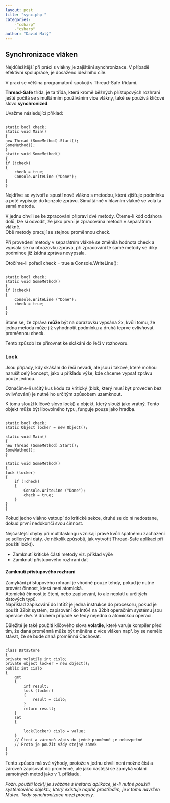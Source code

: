 ```yaml
---
layout: post
title: "sync.php "
categories:
    -"csharp"
    -"csharp"
author: "David Malý"
--- 
```



## Synchronizace vláken


Nejdůležitější při práci s vlákny je zajištění synchronizace. V případě efektivní spolupráce, je dosaženo ideálního cíle.



V praxi se většina programátorů spokojí s Thread-Safe třídami.

**Thread-Safe** třída, je ta třída, která kromě běžných přístupových rozhraní ještě počítá se simultánním používáním více vlákny, také se používá klíčové slovo **synchronized**.





Uvažme následující příklad:


```

static bool check;
static void Main()
{new Thread (SomeMethod).Start();SomeMethod();
}
static void SomeMethod()
{if (!check){	check = true;	Console.WriteLine ("Done"); }
}

```


Nejdříve se vytvoří a spustí nové vlákno s metodou, která zjišťuje podmínku a poté vypisuje do konzole zprávu. Simultánně v hlavním vlákně se volá ta samá metoda.



V jednu chvíli se ke zpracování připraví dvě metody. Čteme-li kód odshora dolů, lze si odvodit, že jako první je zpracována metoda v separátním vlákně.
<br>Obě metody pracují se stejnou proměnnou check.



Při provedení metody v separátním vlákně se změnila hodnota check a vypsala se na obrazovku zpráva, při zpracování té samé metody se díky podmínce již žádná zpráva nevypsala.



Otočíme-li pořadí check = true a Console.WriteLine():


```

static bool check;
static void SomeMethod()
{if (!check){	Console.WriteLine ("Done"); 	check = true;}
}

```


Stane se, že zpráva **může** být na obrazovku vypsána 2x, kvůli tomu, že jedna metoda může již vyhodnotit podmínku a druhá teprve ovlivňovat proměnnou check.



Tento způsob lze přirovnat ke skákání do řeči v rozhovoru.


### Lock


Jsou případy, kdy skákání do řeči nevadí, ale jsou i takové, které mohou narušit celý koncept, jako u příkladu výše, kde chceme vypsat zprávu pouze jednou.



Označíme-li určitý kus kódu za kritický (blok, který musí být proveden bez ovlivňování) je nutné ho určitým způsobem uzamknout.



K tomu slouží klíčové slovo lock() a objekt, který slouží jako vrátný. Tento objekt může být libovolného typu, funguje pouze jako hradba.


```

static bool check;
static Object locker = new Object();

static void Main()
{new Thread (SomeMethod).Start();SomeMethod();
}

static void SomeMethod()
{lock (locker){	if (!check)	{ 		Console.WriteLine ("Done");		check = true; 	}}
}

```


Pokud jedno vlákno vstoupí do kritické sekce, druhé se do ní nedostane, dokud první nedokončí svou činnost.



Nejčastější chyby při multitaskingu vznikají právě kvůli špatnému zacházení se sdílenými daty. Je několik způsobů, jak vytvořit Thread-Safe aplikaci při použití lock().


- Zamknutí kritické části metody viz. příklad výše
- Zamknutí přístupového rozhraní dat


#### Zamknutí přístupového rozhraní


Zamykání přístupového rohraní je vhodné pouze tehdy, pokud je nutné provést činnost, která není atomická.<br>Atomická činnost je čtení, nebo zapisování, to ale neplatí u určitých datových typů.
<br>Například zapisování do Int32 je jedna instrukce do procesoru, pokud je použit 32bit systém, zapisování do Int64 na 32bit operačním systému jsou operace dvě. V druhém případě se tedy nejedná o atomickou operaci.



Důležité je také použití klíčového slova **volatile**, které varuje kompiler před tím, že daná proměnná může být měněna z více vláken např. by se nemělo stávat, že se bude daná proměnná Cachovat.


```

class DataStore
{private volatile int cislo;private object locker = new object();public int Cislo{	get	{		int result;		lock (locker)		{			result = cislo;		}		return result;	}	set	{	  		lock(locker) cislo = value;	}	// Čtení a zároveň zápis do jedné proměnné je nebezpečné	// Proto je použit vždy stejný zámek}
}

```


Tento způsob má své výhody, protože v jednu chvíli není možné číst a zároveň zapisovat do proměnné, ale jako častější se zamyká volání samotných metod jako v 1. příkladu.

*Pozn. použití lock() je svázané s instancí aplikace, je-li nutné použití systémového objektu, který existuje napříč prostředím, je k tomu navržen Mutex. Tedy synchronizace mezi procesy.*